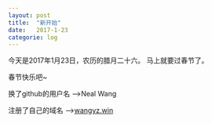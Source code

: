 ```yaml
---
layout: post
title:  "新开始"
date:   2017-1-23
categorie: log
---
```



今天是2017年1月23日，农历的腊月二十六。
马上就要过春节了。

春节快乐吧~

换了github的用户名 -->Neal Wang

注册了自己的域名 -->[wangyz.win]


[wangyz.win]:http://wangyz.win